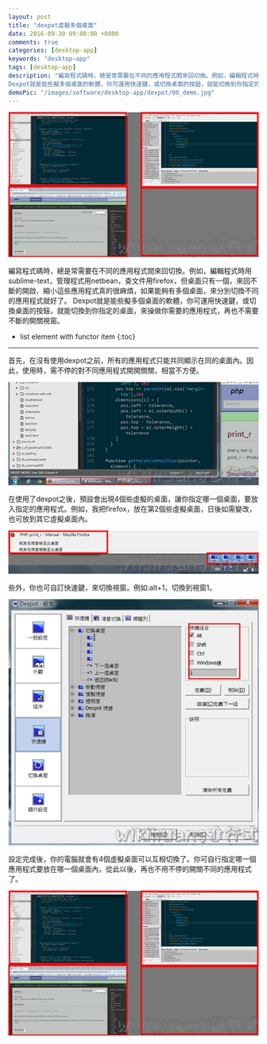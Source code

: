 ```yaml
---
layout: post
title: "dexpot虛擬多個桌面"
date: 2016-09-30 09:00:00 +0800
comments: true
categories: [desktop-app]
keywords: "desktop-app"
tags: [desktop-app]
description: "編寫程式碼時，總是常需要在不同的應用程式間來回切換。例如，編輯程式時用sublime-text，管理程式用netbean，查文件用firefox，但桌面只有一個，來回不斷的開啟、縮小這些應用程式真的很麻煩，如果能夠有多個桌面，來分別切換不同的應用程式就好了。
Dexpot就是能些擬多個桌面的軟體，你可運用快速鍵，或切換桌面的按鈕，就能切換到你指定的桌面，來操做你需要的應用程式，再也不需要不斷的開關視窗。"
demoPic: "/images/software/desktop-app/dexpot/00_demo.jpg"
---
```

<div id="intro">
    <img src="/images/software/desktop-app/dexpot/00_demo.jpg" class="demo_img" alt="編寫程式碼時，總是常需要在不同的應用程式間來回切換。例如，編輯程式時用sublime-text，管理程式用netbean，查文件用firefox，但桌面只有一個，來回不斷的開啟、縮小這些應用程式真的很麻煩，如果能夠有多個桌面，來分別切換不同的應用程式就好了。
Dexpot就是能些擬多個桌面的軟體，你可運用快速鍵，或切換桌面的按鈕，就能切換到你指定的桌面，來操做你需要的應用程式，再也不需要不斷的開關視窗。">
    <p>編寫程式碼時，總是常需要在不同的應用程式間來回切換。例如，編輯程式時用sublime-text，管理程式用netbean，查文件用firefox，但桌面只有一個，來回不斷的開啟、縮小這些應用程式真的很麻煩，如果能夠有多個桌面，來分別切換不同的應用程式就好了。
Dexpot就是能些擬多個桌面的軟體，你可運用快速鍵，或切換桌面的按鈕，就能切換到你指定的桌面，來操做你需要的應用程式，再也不需要不斷的開關視窗。</p>
</div>
<!--more-->

* list element with functor item
{:toc}
<hr />




<p>首先，在沒有使用dexpot之前，所有的應用程式只能共同顯示在同的桌面內。因此，使用時，需不停的對不同應用程式開開關關，相當不方便。</p>
<img src="/images/software/desktop-app/dexpot/dexpot (1).jpg" alt="/images/software/desktop-app/dexpot/dexpot (1).jpg"/>




<p>在使用了dexpot之後，預設會出現4個些虛擬的桌面，讓你指定哪一個桌面，要放入指定的應用程式。例如，我把firefox，放在第2個些虛擬桌面，日後如需變改，也可放到其它虛擬桌面內。</p>
<img src="/images/software/desktop-app/dexpot/dexpot (2).jpg" alt="/images/software/desktop-app/dexpot/dexpot (2).jpg"/>




<p>些外，你也可自訂快速鍵，來切換視窗。例如:alt+1，切換到視窗1。</p>
<img src="/images/software/desktop-app/dexpot/dexpot (3).jpg" alt="/images/software/desktop-app/dexpot/dexpot (3).jpg"/>




<p>設定完成後，你的電腦就會有4個虛擬桌面可以互相切換了。你可自行指定哪一個應用程式要放在哪一個桌面內，從此以後，再也不用不停的開關不同的應用程式了。</p>
<img src="/images/software/desktop-app/dexpot/dexpot (4).jpg" alt="/images/software/desktop-app/dexpot/dexpot (4).jpg"/>


